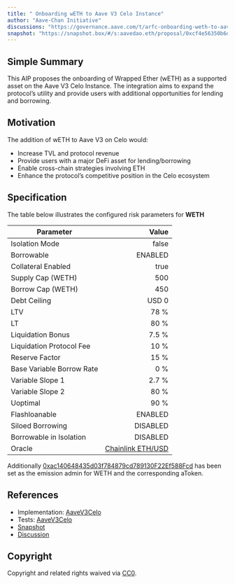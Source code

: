```yaml
---
title: " Onboarding wETH to Aave V3 Celo Instance"
author: "Aave-Chan Initiative"
discussions: "https://governance.aave.com/t/arfc-onboarding-weth-to-aave-v3-celo-instance/21750"
snapshot: "https://snapshot.box/#/s:aavedao.eth/proposal/0xcf4e56350b6dc4615f4206a02d41c8f5958bc9a71594bed975e2657c9bc0b9b8"
---
```


## Simple Summary

This AIP proposes the onboarding of Wrapped Ether (wETH) as a supported asset on the Aave V3 Celo Instance. The integration aims to expand the protocol’s utility and provide users with additional opportunities for lending and borrowing.

## Motivation

The addition of wETH to Aave V3 on Celo would:

- Increase TVL and protocol revenue
- Provide users with a major DeFi asset for lending/borrowing
- Enable cross-chain strategies involving ETH
- Enhance the protocol’s competitive position in the Celo ecosystem

## Specification

The table below illustrates the configured risk parameters for **WETH**

| Parameter                 |                                                                                      Value |
| ------------------------- | -----------------------------------------------------------------------------------------: |
| Isolation Mode            |                                                                                      false |
| Borrowable                |                                                                                    ENABLED |
| Collateral Enabled        |                                                                                       true |
| Supply Cap (WETH)         |                                                                                        500 |
| Borrow Cap (WETH)         |                                                                                        450 |
| Debt Ceiling              |                                                                                      USD 0 |
| LTV                       |                                                                                       78 % |
| LT                        |                                                                                       80 % |
| Liquidation Bonus         |                                                                                      7.5 % |
| Liquidation Protocol Fee  |                                                                                       10 % |
| Reserve Factor            |                                                                                       15 % |
| Base Variable Borrow Rate |                                                                                        0 % |
| Variable Slope 1          |                                                                                      2.7 % |
| Variable Slope 2          |                                                                                       80 % |
| Uoptimal                  |                                                                                       90 % |
| Flashloanable             |                                                                                    ENABLED |
| Siloed Borrowing          |                                                                                   DISABLED |
| Borrowable in Isolation   |                                                                                    DISABLED |
| Oracle                    | [Chainlink ETH/USD](https://celocan.io/address/0x1FcD30A73D67639c1cD89ff5746E7585731c083B) |

Additionally [0xac140648435d03f784879cd789130F22Ef588Fcd](https://celoscan.io/address/0xac140648435d03f784879cd789130F22Ef588Fcd) has been set as the emission admin for WETH and the corresponding aToken.

## References

- Implementation: [AaveV3Celo](https://github.com/bgd-labs/aave-proposals-v3/blob/main/src/20250515_AaveV3Celo_OnboardingWETHToAaveV3CeloInstance/AaveV3Celo_OnboardingWETHToAaveV3CeloInstance_20250515.sol)
- Tests: [AaveV3Celo](https://github.com/bgd-labs/aave-proposals-v3/blob/main/src/20250515_AaveV3Celo_OnboardingWETHToAaveV3CeloInstance/AaveV3Celo_OnboardingWETHToAaveV3CeloInstance_20250515.t.sol)
- [Snapshot](https://snapshot.box/#/s:aavedao.eth/proposal/0xcf4e56350b6dc4615f4206a02d41c8f5958bc9a71594bed975e2657c9bc0b9b8)
- [Discussion](https://governance.aave.com/t/arfc-onboarding-weth-to-aave-v3-celo-instance/21750)

## Copyright

Copyright and related rights waived via [CC0](https://creativecommons.org/publicdomain/zero/1.0/).
